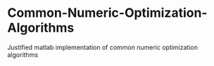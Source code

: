 # Common-Numeric-Optimization-Algorithms
Justified matlab implementation of common numeric optimization algorithms
